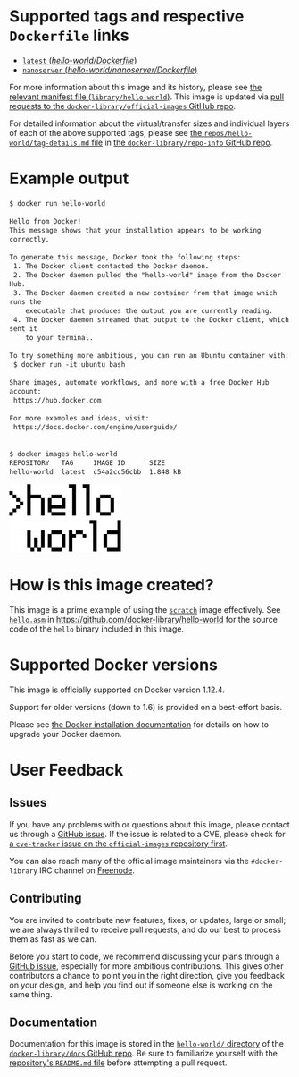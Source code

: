 # Supported tags and respective `Dockerfile` links

-	[`latest` (*hello-world/Dockerfile*)](https://github.com/docker-library/hello-world/blob/85fd7ab65e079b08019032479a3f306964a28f4d/hello-world/Dockerfile)
-	[`nanoserver` (*hello-world/nanoserver/Dockerfile*)](https://github.com/docker-library/hello-world/blob/0f30176f82bc9984e7a75f96205f86dc3758e2e8/hello-world/nanoserver/Dockerfile)

For more information about this image and its history, please see [the relevant manifest file (`library/hello-world`)](https://github.com/docker-library/official-images/blob/master/library/hello-world). This image is updated via [pull requests to the `docker-library/official-images` GitHub repo](https://github.com/docker-library/official-images/pulls?q=label%3Alibrary%2Fhello-world).

For detailed information about the virtual/transfer sizes and individual layers of each of the above supported tags, please see [the `repos/hello-world/tag-details.md` file](https://github.com/docker-library/repo-info/blob/master/repos/hello-world/tag-details.md) in [the `docker-library/repo-info` GitHub repo](https://github.com/docker-library/repo-info).

# Example output

```console
$ docker run hello-world

Hello from Docker!
This message shows that your installation appears to be working correctly.

To generate this message, Docker took the following steps:
 1. The Docker client contacted the Docker daemon.
 2. The Docker daemon pulled the "hello-world" image from the Docker Hub.
 3. The Docker daemon created a new container from that image which runs the
    executable that produces the output you are currently reading.
 4. The Docker daemon streamed that output to the Docker client, which sent it
    to your terminal.

To try something more ambitious, you can run an Ubuntu container with:
 $ docker run -it ubuntu bash

Share images, automate workflows, and more with a free Docker Hub account:
 https://hub.docker.com

For more examples and ideas, visit:
 https://docs.docker.com/engine/userguide/


$ docker images hello-world
REPOSITORY   TAG     IMAGE ID      SIZE
hello-world  latest  c54a2cc56cbb  1.848 kB
```

![logo](https://raw.githubusercontent.com/docker-library/docs/01c12653951b2fe592c1f93a13b4e289ada0e3a1/hello-world/logo.png)

# How is this image created?

This image is a prime example of using the [`scratch`](https://registry.hub.docker.com/_/scratch/) image effectively. See [`hello.asm`](https://github.com/docker-library/hello-world/blob/master/hello.asm) in https://github.com/docker-library/hello-world for the source code of the `hello` binary included in this image.

# Supported Docker versions

This image is officially supported on Docker version 1.12.4.

Support for older versions (down to 1.6) is provided on a best-effort basis.

Please see [the Docker installation documentation](https://docs.docker.com/installation/) for details on how to upgrade your Docker daemon.

# User Feedback

## Issues

If you have any problems with or questions about this image, please contact us through a [GitHub issue](https://github.com/docker-library/hello-world/issues). If the issue is related to a CVE, please check for [a `cve-tracker` issue on the `official-images` repository first](https://github.com/docker-library/official-images/issues?q=label%3Acve-tracker).

You can also reach many of the official image maintainers via the `#docker-library` IRC channel on [Freenode](https://freenode.net).

## Contributing

You are invited to contribute new features, fixes, or updates, large or small; we are always thrilled to receive pull requests, and do our best to process them as fast as we can.

Before you start to code, we recommend discussing your plans through a [GitHub issue](https://github.com/docker-library/hello-world/issues), especially for more ambitious contributions. This gives other contributors a chance to point you in the right direction, give you feedback on your design, and help you find out if someone else is working on the same thing.

## Documentation

Documentation for this image is stored in the [`hello-world/` directory](https://github.com/docker-library/docs/tree/master/hello-world) of the [`docker-library/docs` GitHub repo](https://github.com/docker-library/docs). Be sure to familiarize yourself with the [repository's `README.md` file](https://github.com/docker-library/docs/blob/master/README.md) before attempting a pull request.

